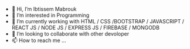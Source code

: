 - 👋 Hi, I’m Ibtissem Mabrouk
- 👀 I’m interested in Programming
- 🌱 I’m currently working with HTML / CSS /BOOTSTRAP / JAVASCRIPT / REACT JS / NODE JS / EXPRESS JS / FIREBASE / MONGODB 
- 💞️ I’m looking to collaborate with other devoloper
- 📫 How to reach me ...


